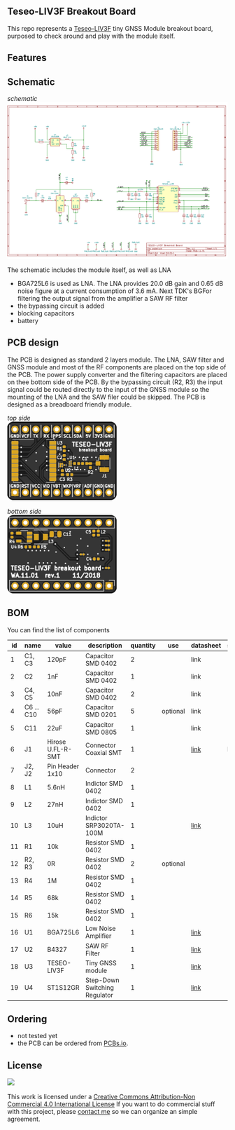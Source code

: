 ## Teseo-LIV3F Breakout Board

This repo represents a [Teseo-LIV3F](https://www.st.com/en/positioning/teseo-liv3f.html) tiny GNSS Module  breakout board, purposed to check around and play with the module itself.

## Features




## Schematic

_schematic_ <br />
<img width="800px" src="images/2018/12/schematic.png" />

The schematic includes the module itself, as well as LNA
- BGA725L6 is used as LNA. The LNA provides 20.0 dB gain and 0.65 dB noise
figure at a current consumption of 3.6 mA. Next TDK's BGFor filtering the output signal from the amplifier a SAW RF filter
- the bypassing circuit is added
- blocking capacitors
- battery

## PCB design

The PCB is designed as standard 2 layers module. The LNA, SAW filter and GNSS module and most of the RF components are placed on the top side of the PCB. The power supply converter and the filtering capacitors are placed on thee bottom side of the PCB. By the bypassing circuit (R2, R3) the input signal could be routed directly to the input of the GNSS module so the mounting of the LNA and the SAW filer could be skipped. The PCB is designed as a breadboard friendly module.

_top side_ <br />
<img width="250px" src="images/top.svg.m.png" />

_bottom side_ <br />
<img width="250px" src="images/bottom.svg.m.png" />

## BOM

You can find the list of components

| id | name       | value             | description                   | quantity | use      | datasheet        | supplier |
|----|------------|-------------------|-------------------------------|----------|----------|------------------|----------|
| 1  | C1, C3     | 120pF             | Capacitor SMD 0402            | 2        |          | link             |          |
| 2  | C2         | 1nF               | Capacitor SMD 0402            | 1        |          | link             |          |
| 3  | C4, C5     | 10nF              | Capacitor SMD 0402            | 2        |          | link             |          |
| 4  | C6 ... C10 | 56pF              | Capacitor SMD 0201            | 5        | optional | link             |          |
| 5  | C11        | 22uF              | Capacitor SMD 0805            | 1        |          | link             |          |
| 6  | J1         | Hirose U.FL-R-SMT | Connector Coaxial SMT         | 1        |          | [link][547904e4] | link     |
| 7  | J2, J2     | Pin Header 1x10   | Connector                     | 2        |          |                  |          |
| 8  | L1         | 5.6nH             | Indictor SMD 0402             | 1        |          |                  |          |
| 9  | L2         | 27nH              | Indictor SMD 0402             | 1        |          |                  |          |
| 10 | L3         | 10uH              | Indictor SRP3020TA-100M       | 1        |          | [link][a173d720] |          |
| 11 | R1         | 10k               | Resistor SMD 0402             | 1        |          |                  |          |
| 12 | R2, R3     | 0R                | Resistor SMD 0402             | 2        | optional |                  |          |
| 13 | R4         | 1M                | Resistor SMD 0402             | 1        |          |                  |          |
| 14 | R5         | 68k               | Resistor SMD 0402             | 1        |          |                  |          |
| 15 | R6         | 15k               | Resistor SMD 0402             | 1        |          |                  |          |
| 16 | U1         | BGA725L6          | Low Noise Amplifier           | 1        |          | [link][91a703e9] |          |
| 17 | U2         | B4327             | SAW RF Filter                 | 1        |          | [link][4e494875] |          |
| 18 | U3         | TESEO-LIV3F       | Tiny GNSS module              | 1        |          | [link][32717b5e] |          |
| 19 | U4         | ST1S12GR          | Step-Down Switching Regulator | 1        |          | [link][62466740] |          |


  [62466740]: https://www.st.com/resource/en/datasheet/st1s12xx.pdf "ST1S12GR"
  [32717b5e]: https://www.st.com/resource/en/datasheet/teseo-liv3f.pdf "TESEO-LIV3F"
  [a173d720]: https://www.bourns.com/docs/Product-Datasheets/SRP3020TA.pdf "STP3020AT"
  [91a703e9]: https://www.infineon.com/dgdl/Infineon-BGA725L6-DS-v02_00-en.pdf?fileId=db3a30433784a0400137ef9a4d341f23 "BGA727L6"
  [4e494875]: https://en.rf360jv.com/inf/40/ds/ae/B4327.pdf "SAW RF Filter"
  [547904e4]: https://www.hirose.com/product/en/products/U.FL/U.FL-R-SMT-1%2810%29/ "U.Fl"



## Ordering

- not tested yet
- the PCB can be ordered from [PCBs.io](https://PCBs.io/share/zal7j).

## License

<img src="https://licensebuttons.net/l/by-nc/4.0/88x31.png" />

This work is licensed under a [Creative Commons Attribution-Non Commercial 4.0 International License](http://creativecommons.org/licenses/by-nc/4.0/)
If you want to do commercial stuff with this project, please [contact me](http://www.senecca.nl) so we can organize an simple agreement.
